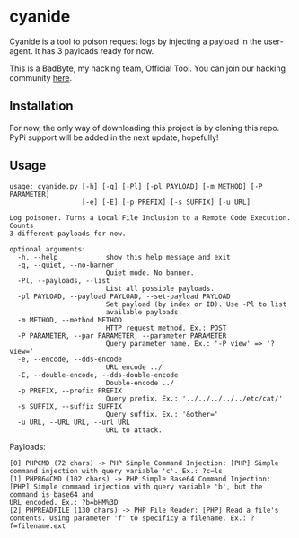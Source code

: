 # cyanide

Cyanide is a tool to poison request logs by injecting a payload in the user-agent. It has 3 payloads ready for now.

This is a BadByte, my hacking team, Official Tool. You can join our hacking community [here](https://discord.gg/CDACNFg).

## Installation
For now, the only way of downloading this project is by cloning this repo. PyPi support will be added in the next update, hopefully!

## Usage

```
usage: cyanide.py [-h] [-q] [-Pl] [-pl PAYLOAD] [-m METHOD] [-P PARAMETER]
                  [-e] [-E] [-p PREFIX] [-s SUFFIX] [-u URL]

Log poisoner. Turns a Local File Inclusion to a Remote Code Execution. Counts
3 different payloads for now.

optional arguments:
  -h, --help            show this help message and exit
  -q, --quiet, --no-banner
                        Quiet mode. No banner.
  -Pl, --payloads, --list
                        List all possible payloads.
  -pl PAYLOAD, --payload PAYLOAD, --set-payload PAYLOAD
                        Set payload (by index or ID). Use -Pl to list
                        available payloads.
  -m METHOD, --method METHOD
                        HTTP request method. Ex.: POST
  -P PARAMETER, --par PARAMETER, --parameter PARAMETER
                        Query parameter name. Ex.: '-P view' => '?view='
  -e, --encode, --dds-encode
                        URL encode ../
  -E, --double-encode, --dds-double-encode
                        Double-encode ../
  -p PREFIX, --prefix PREFIX
                        Query prefix. Ex.: '../../../../../etc/cat/'
  -s SUFFIX, --suffix SUFFIX
                        Query suffix. Ex.: '&other='
  -u URL, --URL URL, --url URL
                        URL to attack.
```

Payloads:
```
[0] PHPCMD (72 chars) -> PHP Simple Command Injection: [PHP] Simple command injection with query variable 'c'. Ex.: ?c=ls
[1] PHPB64CMD (102 chars) -> PHP Simple Base64 Command Injection: [PHP] Simple command injection with query variable 'b', but the command is base64 and
URL encoded. Ex.: ?b=bHM%3D
[2] PHPREADFILE (130 chars) -> PHP File Reader: [PHP] Read a file's contents. Using parameter 'f' to specificy a filename. Ex.: ?f=filename.ext
```
